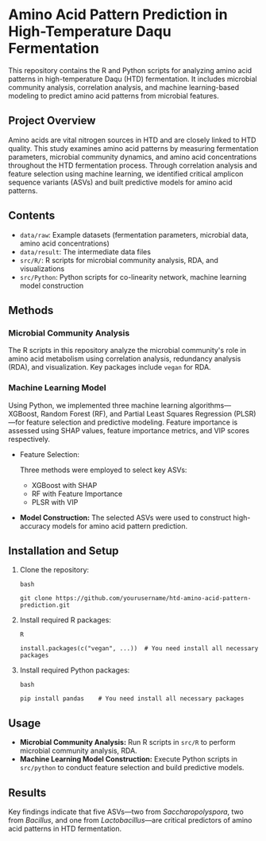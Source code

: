 # Amino Acid Pattern Prediction in High-Temperature Daqu Fermentation

This repository contains the R and Python scripts for analyzing amino acid patterns in high-temperature Daqu (HTD) fermentation. It includes microbial community analysis, correlation analysis, and machine learning-based modeling to predict amino acid patterns from microbial features.

## Project Overview

Amino acids are vital nitrogen sources in HTD and are closely linked to HTD quality. This study examines amino acid patterns by measuring fermentation parameters, microbial community dynamics, and amino acid concentrations throughout the HTD fermentation process. Through correlation analysis and feature selection using machine learning, we identified critical amplicon sequence variants (ASVs) and built predictive models for amino acid patterns.

## Contents

- `data/raw`: Example datasets (fermentation parameters, microbial data, amino acid concentrations)
- `data/result`: The intermediate data files
- `src/R/`: R scripts for microbial community analysis, RDA, and visualizations
- `src/Python`: Python scripts for co-linearity network, machine learning model construction

## Methods

### Microbial Community Analysis

The R scripts in this repository analyze the microbial community's role in amino acid metabolism using correlation analysis, redundancy analysis (RDA), and visualization. Key packages include `vegan` for RDA.

### Machine Learning Model

Using Python, we implemented three machine learning algorithms—XGBoost, Random Forest (RF), and Partial Least Squares Regression (PLSR)—for feature selection and predictive modeling. Feature importance is assessed using SHAP values, feature importance metrics, and VIP scores respectively.

- Feature Selection:

   Three methods were employed to select key ASVs:

  - XGBoost with SHAP
  - RF with Feature Importance
  - PLSR with VIP

- **Model Construction:** The selected ASVs were used to construct high-accuracy models for amino acid pattern prediction.

## Installation and Setup

1. Clone the repository:

   ```
   bash
   
   git clone https://github.com/yourusername/htd-amino-acid-pattern-prediction.git
   ```
   
2. Install required R packages:

   ```
   R
   
   install.packages(c("vegan", ...))  # You need install all necessary packages
   ```
   
3. Install required Python packages:

   ```
   bash
   
   pip install pandas    # You need install all necessary packages
   ```

## Usage

- **Microbial Community Analysis:** Run R scripts in `src/R` to perform microbial community analysis, RDA.
- **Machine Learning Model Construction:** Execute Python scripts in `src/python` to conduct feature selection and build predictive models.

## Results

Key findings indicate that five ASVs—two from *Saccharopolyspora*, two from *Bacillus*, and one from *Lactobacillus*—are critical predictors of amino acid patterns in HTD fermentation.